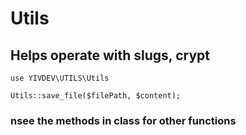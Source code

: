 # Utils

## Helps operate with slugs, crypt

```
use YIVDEV\UTILS\Utils

Utils::save_file($filePath, $content);

```

### nsee the methods in class for other functions
